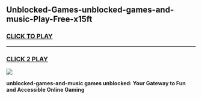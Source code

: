 
## Unblocked-Games-unblocked-games-and-music-Play-Free-x15ft
<h3>
<a href="https://premium76.site?title=unblocked-games-and-music&ref=19M">CLICK TO PLAY</a></h3>
<hr>

<h3>
<a href="https://premium76.site?title=unblocked-games-and-music&ref=19M">CLICK 2 PLAY</a>
  
</h3>

<a href="https://premium76.site?title=unblocked-games-and-music&ref=19M"><img src="https://clearcache.store/games.png"></a>


**unblocked-games-and-music games unblocked: Your Gateway to Fun and Accessible Online Gaming**
